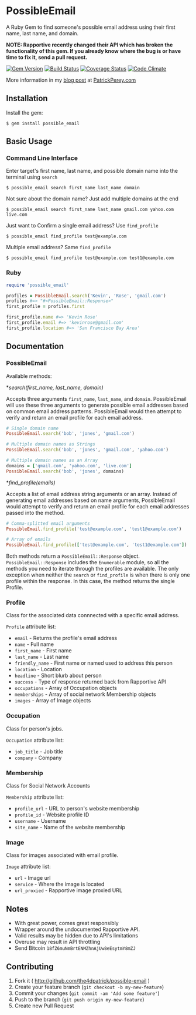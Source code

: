 PossibleEmail
=========
A Ruby Gem to find someone's possible email address using their first name, last name, and domain.

**NOTE: Rapportive recently changed their API which has broken the functionality of this gem. If you already know where the bug is or have time to fix it, send a pull request.**

[![Gem Version](https://badge.fury.io/rb/possible_email.svg)](http://badge.fury.io/rb/possible_email)
[![Build Status](https://travis-ci.org/the4dpatrick/possible-email.svg?branch=master)](https://travis-ci.org/the4dpatrick/possible-email)
[![Coverage Status](https://coveralls.io/repos/the4dpatrick/possible-email/badge.png?branch=master)](https://coveralls.io/r/the4dpatrick/possible-email?branch=master)
[![Code Climate](https://codeclimate.com/github/the4dpatrick/possible-email/badges/gpa.svg)](https://codeclimate.com/github/the4dpatrick/possible-email)

More information in my [blog post](http://patrickperey.com/possible-email "blog post") at [PatrickPerey.com](http://patrickperey.com "Patrick Perey Blog")

Installation
------------
Install the gem:

```
$ gem install possible_email
```

Basic Usage
-----

### Command Line Interface


Enter target's first name, last name, and possible domain name into the terminal using `search`

```
$ possible_email search first_name last_name domain
```

Not sure about the domain name? Just add multiple domains at the end

```
$ possible_email search first_name last_name gmail.com yahoo.com live.com
```


Just want to Confirm a single email address? Use `find_profile`

```
$ possible_email find_profile test@example.com
```
Multiple email address? Same `find_profile`

```
$ possible_email find_profile test@example.com test1@example.com
```
### Ruby

```ruby
require 'possible_email'

profiles = PossibleEmail.search('Kevin', 'Rose', 'gmail.com')
profiles #=> "#<PossibleEmail::Response>"
first_profile = profiles.first

first_profile.name #=> 'Kevin Rose'
first_profile.email #=> 'kevinrose@gmail.com'
first_profile.location #=> 'San Francisco Bay Area'
```
Documentation
-------------
### PossibleEmail

Available methods:

**search(first_name, last_name, *domain)**

Accepts three arguments `first_name`, `last_name`, and `domain`. PossibleEmail will use these three arguments to generate possible email addresses based on common email address patterns. PossibleEmail would then attempt to verify and return an email profile for each email address.

```ruby
# Single domain name
PossibleEmail.search('bob', 'jones', 'gmail.com')

# Multiple domain names as Strings
PossibleEmail.search('bob', 'jones', 'gmail.com', 'yahoo.com')

# Multiple domain names as an Array
domains = ['gmail.com', 'yahoo.com', 'live.com']
PossibleEmail.search('bob', 'jones', domains)
```

**find_profile(*emails)**

Accepts a list of email address string arguments or an array. Instead of generating email addresses based on name arguments, PossibleEmail would attempt to verify and return an email profile for each email addresses passed into the method.

```ruby
# Comma-splitted email arguments
PossibleEmail.find_profile('test@example.com', 'test1@example.com')

# Array of emails
PossibleEmail.find_profile(['test@example.com', 'test1@example.com'])
```

Both methods return a `PossibleEmail::Response` object. `PossibleEmail::Response` includes the `Enumerable` module, so all the methods you need to iterate through the profiles are available. The only exception when neither the `search` or `find_profile` is when there is only one profile within the response. In this case, the method returns the single Profile.

### Profile

Class for the associated data connnected with a specific email address.

`Profile` attribute list:

* `email` - Returns the profile's email address
* `name` - Full name
* `first_name` - First name
* `last_name` - Last name
* `friendly_name` - First name or named used to address this person
* `location` - Location
* `headline` - Short blurb about person
* `success` - Type of response returned back from Rapportive API
* `occupations` - Array of Occupation objects
* `memberships` - Array of social network Membership objects
* `images` - Array of Image objects

### Occupation

Class for person's jobs.

`Occupation` attribute list:

* `job_title` - Job title
* `company` - Company

### Membership

Class for Social Network Accounts

`Membership` attribute list:

* `profile_url` - URL to person's website membership
* `profile_id` - Website profile ID
* `username` - Username
* `site_name` - Name of the website membership

### Image

Class for images associated with email profile.

`Image` attribute list:

* `url` - Image url
* `service` - Where the image is located
* `url_proxied` - Rapportive image proxied URL

Notes
-----
* With great power, comes great responsibly
* Wrapper around the undocumented Rapportive API.
* Valid results may be hidden due to API's limitations
* Overuse may result in API throttling
* Send Bitcoin `18fZ6muNmBrtENMZhnAjUw8eEsytmY8mZJ`


Contributing
------------

1. Fork it ( http://github.com/the4dpatrick/possible-email )
2. Create your feature branch (`git checkout -b my-new-feature`)
3. Commit your changes (`git commit -am 'Add some feature'`)
4. Push to the branch (`git push origin my-new-feature`)
5. Create new Pull Request
